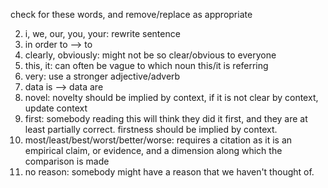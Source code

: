 check for these words, and remove/replace as appropriate

2. i, we, our, you, your: rewrite sentence
3. in order to --> to
4. clearly, obviously: might not be so clear/obvious to everyone
5. this, it: can often be vague to which noun this/it is referring
6. very: use a stronger adjective/adverb
8. data is --> data are
9. novel: novelty should be implied by context, if it is not clear by context, update context
10. first: somebody reading this will think they did it first, and they are at least partially correct. firstness should be implied by context.
11. most/least/best/worst/better/worse: requires a citation as it is an empirical claim, or evidence, and a dimension along which the comparison is made
12. no reason: somebody might have a reason that we haven't thought of.
